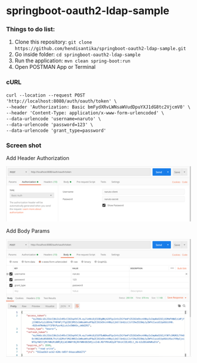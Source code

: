 # springboot-oauth2-ldap-sample
### Things to do list:
1. Clone this repository: `git clone https://github.com/hendisantika/springboot-oauth2-ldap-sample.git`
2. Go inside folder: `cd springboot-oauth2-ldap-sample`
3. Run the application: `mvn clean spring-boot:run`
4. Open POSTMAN App or Terminal

### cURL
```shell script
curl --location --request POST 'http://localhost:8080/auth/oauth/token' \
--header 'Authorization: Basic bmFydXRvLWNsaWVudDpuYXJ1dG8tc2VjcmV0' \
--header 'Content-Type: application/x-www-form-urlencoded' \
--data-urlencode 'username=naruto' \
--data-urlencode 'password=123' \
--data-urlencode 'grant_type=password'
```

### Screen shot

Add Header Authorization

![Add Header Authorization](img/auth.png "Add Header Authorization")

Add Body Params

![Add Body Params](img/body.png "Add Body Params")
